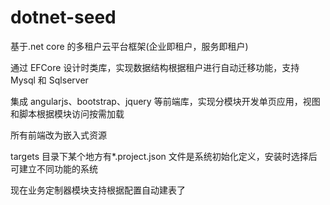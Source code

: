 # dotnet-seed

基于.net core 的多租户云平台框架(企业即租户，服务即租户)

通过 EFCore 设计时类库，实现数据结构根据租户进行自动迁移功能，支持 Mysql 和 Sqlserver

集成 angularjs、bootstrap、jquery 等前端库，实现分模块开发单页应用，视图和脚本根据模块访问按需加载

所有前端改为嵌入式资源

targets 目录下某个地方有\*.project.json 文件是系统初始化定义，安装时选择后可建立不同功能的系统

现在业务定制器模块支持根据配置自动建表了
